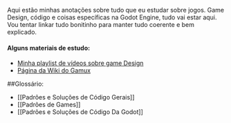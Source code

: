 Aqui estão minhas anotações sobre tudo que eu estudar sobre jogos. Game Design, código e coisas específicas na Godot Engine, tudo vai estar aqui. Vou tentar linkar tudo bonitinho para manter tudo coerente e bem explicado.

#### Alguns materiais de estudo:
- [Minha playlist de vídeos sobre game Design](https://www.youtube.com/playlist?list=PLE__TdPRuaOMtySqqeBH0namjiFu1Di3_)
- [Página da Wiki do Gamux](https://github.com/GamuxUnicamp/Gamux-Wiki)

##Glossário:
- [[Padrões e Soluções de Código Gerais]]
- [[Padrões de Games]]
- [[Padrões e Soluções de Código Da Godot]]
